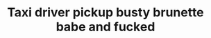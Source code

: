 ---
layout: post
title: Taxi driver pickup busty brunette babe and fucked
duration: '09:54'
view: 252
rate: 2
video: 'http://fantasti.cc/embed/854235/'
category:
 - blowjob
 - brunette
 - busty
 - cab
 - gorgeous
 - outdoor
 - rough
tags: 
 - big-tits
 - sucked
 - fucked
priority: 0.9
changefreq: daily
---